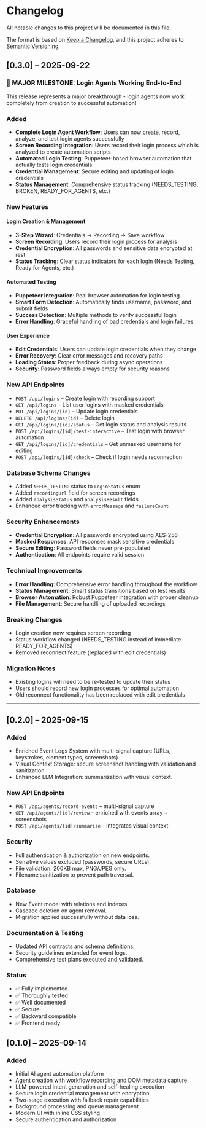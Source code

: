 # Changelog

All notable changes to this project will be documented in this file.

The format is based on [Keep a Changelog](https://keepachangelog.com/en/1.0.0/),
and this project adheres to [Semantic Versioning](https://semver.org/spec/v2.0.0.html).

## [0.3.0] – 2025-09-22

### 🎉 MAJOR MILESTONE: Login Agents Working End-to-End

This release represents a major breakthrough - login agents now work completely from creation to successful automation!

### Added

- **Complete Login Agent Workflow**: Users can now create, record, analyze, and test login agents successfully
- **Screen Recording Integration**: Users record their login process which is analyzed to create automation scripts
- **Automated Login Testing**: Puppeteer-based browser automation that actually tests login credentials
- **Credential Management**: Secure editing and updating of login credentials
- **Status Management**: Comprehensive status tracking (NEEDS_TESTING, BROKEN, READY_FOR_AGENTS, etc.)

### New Features

#### Login Creation & Management
- **3-Step Wizard**: Credentials → Recording → Save workflow
- **Screen Recording**: Users record their login process for analysis
- **Credential Encryption**: All passwords and sensitive data encrypted at rest
- **Status Tracking**: Clear status indicators for each login (Needs Testing, Ready for Agents, etc.)

#### Automated Testing
- **Puppeteer Integration**: Real browser automation for login testing
- **Smart Form Detection**: Automatically finds username, password, and submit fields
- **Success Detection**: Multiple methods to verify successful login
- **Error Handling**: Graceful handling of bad credentials and login failures

#### User Experience
- **Edit Credentials**: Users can update login credentials when they change
- **Error Recovery**: Clear error messages and recovery paths
- **Loading States**: Proper feedback during async operations
- **Security**: Password fields always empty for security reasons

### New API Endpoints

- `POST /api/logins` – Create login with recording support
- `GET /api/logins` – List user logins with masked credentials
- `PUT /api/logins/[id]` – Update login credentials
- `DELETE /api/logins/[id]` – Delete login
- `GET /api/logins/[id]/status` – Get login status and analysis results
- `POST /api/logins/[id]/test-interactive` – Test login with browser automation
- `GET /api/logins/[id]/credentials` – Get unmasked username for editing
- `POST /api/logins/[id]/check` – Check if login needs reconnection

### Database Schema Changes

- Added `NEEDS_TESTING` status to `LoginStatus` enum
- Added `recordingUrl` field for screen recordings
- Added `analysisStatus` and `analysisResult` fields
- Enhanced error tracking with `errorMessage` and `failureCount`

### Security Enhancements

- **Credential Encryption**: All passwords encrypted using AES-256
- **Masked Responses**: API responses mask sensitive credentials
- **Secure Editing**: Password fields never pre-populated
- **Authentication**: All endpoints require valid session

### Technical Improvements

- **Error Handling**: Comprehensive error handling throughout the workflow
- **Status Management**: Smart status transitions based on test results
- **Browser Automation**: Robust Puppeteer integration with proper cleanup
- **File Management**: Secure handling of uploaded recordings

### Breaking Changes

- Login creation now requires screen recording
- Status workflow changed (NEEDS_TESTING instead of immediate READY_FOR_AGENTS)
- Removed reconnect feature (replaced with edit credentials)

### Migration Notes

- Existing logins will need to be re-tested to update their status
- Users should record new login processes for optimal automation
- Old reconnect functionality has been replaced with edit credentials

---

## [0.2.0] – 2025-09-15

### Added

- Enriched Event Logs System with multi-signal capture (URLs, keystrokes, element types, screenshots).
- Visual Context Storage: secure screenshot handling with validation and sanitization.
- Enhanced LLM Integration: summarization with visual context.

### New API Endpoints

- `POST /api/agents/record-events` – multi-signal capture
- `GET /api/agents/[id]/review` – enriched with events array + screenshots
- `POST /api/agents/[id]/summarize` – integrates visual context

### Security

- Full authentication & authorization on new endpoints.
- Sensitive values excluded (passwords, secure URLs).
- File validation: 200KB max, PNG/JPEG only.
- Filename sanitization to prevent path traversal.

### Database

- New Event model with relations and indexes.
- Cascade deletion on agent removal.
- Migration applied successfully without data loss.

### Documentation & Testing

- Updated API contracts and schema definitions.
- Security guidelines extended for event logs.
- Comprehensive test plans executed and validated.

### Status

- ✅ Fully implemented
- ✅ Thoroughly tested
- ✅ Well documented
- ✅ Secure
- ✅ Backward compatible
- ✅ Frontend ready

## [0.1.0] – 2025-09-14

### Added

- Initial AI agent automation platform
- Agent creation with workflow recording and DOM metadata capture
- LLM-powered intent generation and self-healing execution
- Secure login credential management with encryption
- Two-stage execution with fallback repair capabilities
- Background processing and queue management
- Modern UI with inline CSS styling
- Secure authentication and authorization
